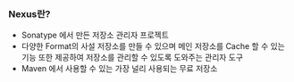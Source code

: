 ### Nexus란?
- Sonatype 에서 만든 저장소 관리자 프로젝트
- 다양한 Format의 사설 저장소를 만들 수 있으며 메인 저장소를 Cache 할 수 있는 기능 또한 제공하여 저장소를 관리할 수 있도록 도와주는 관리자 도구
- Maven 에서 사용할 수 있는 가장 널리 사용되는 무료 저장소

